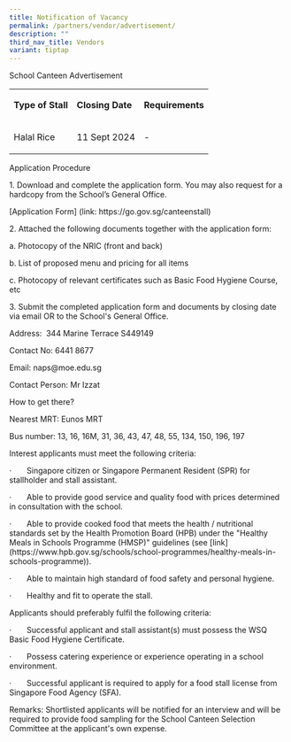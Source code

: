 ```yaml
---
title: Notification of Vacancy
permalink: /partners/vendor/advertisement/
description: ""
third_nav_title: Vendors
variant: tiptap
---
```

<p>School Canteen Advertisement</p>
<table style="minWidth: 75px">
<colgroup>
<col>
<col>
<col>
</colgroup>
<tbody>
<tr>
<td rowspan="1" colspan="1">
<p><strong>Type of Stall</strong>
</p>
</td>
<td rowspan="1" colspan="1">
<p><strong>Closing Date</strong>
</p>
</td>
<td rowspan="1" colspan="1">
<p><strong>Requirements</strong>
</p>
</td>
</tr>
<tr>
<td rowspan="1" colspan="1">
<p>Halal Rice</p>
</td>
<td rowspan="1" colspan="1">
<p>11 Sept 2024</p>
</td>
<td rowspan="1" colspan="1">
<p>-</p>
</td>
</tr>
</tbody>
</table>
<p>Application Procedure</p>
<p>1. Download and complete the application form. You may also request for
a hardcopy from the School’s General Office.</p>
<p>[Application Form] (link: <a rel="noopener noreferrer nofollow" target="_blank">https://go.gov.sg/canteenstall</a>)</p>
<p></p>
<p>2. Attached the following documents together with the application form:</p>
<p>a. Photocopy of the NRIC (front and back)</p>
<p>b. List of proposed menu and pricing for all items</p>
<p>c. Photocopy of relevant certificates such as Basic Food Hygiene Course,
etc</p>
<p></p>
<p>3. Submit the completed application form and documents by closing date
via email OR to the School's General Office.</p>
<p></p>
<p>Address:&nbsp; 344 Marine Terrace S449149</p>
<p>Contact No: 6441 8677</p>
<p>Email: <a rel="noopener noreferrer nofollow" target="_blank">naps@moe.edu.sg</a>
</p>
<p>Contact Person: Mr Izzat</p>
<p>How to get there?</p>
<p>Nearest MRT: Eunos MRT</p>
<p>Bus number: 13, 16, 16M, 31, 36, 43, 47, 48, 55, 134, 150, 196, 197</p>
<p></p>
<p>Interest applicants must meet the following criteria:</p>
<p>·&nbsp;&nbsp;&nbsp;&nbsp;&nbsp;&nbsp; Singapore citizen or Singapore Permanent
Resident (SPR) for stallholder and stall assistant.</p>
<p>·&nbsp;&nbsp;&nbsp;&nbsp;&nbsp;&nbsp; Able to provide good service and
quality food with prices determined in consultation with the school.</p>
<p>·&nbsp;&nbsp;&nbsp;&nbsp;&nbsp;&nbsp; Able to provide cooked food that
meets the health / nutritional standards set by the Health Promotion Board
(HPB) under the "Healthy Meals in Schools Programme (HMSP)" guidelines
(see [link](<a rel="noopener noreferrer nofollow" target="_blank">https://www.hpb.gov.sg/schools/school-programmes/healthy-meals-in-schools-programme</a>)).</p>
<p>·&nbsp;&nbsp;&nbsp;&nbsp;&nbsp;&nbsp; Able to maintain high standard of
food safety and personal hygiene.</p>
<p>·&nbsp;&nbsp;&nbsp;&nbsp;&nbsp;&nbsp; Healthy and fit to operate the stall.</p>
<p>Applicants should preferably fulfil the following criteria:</p>
<p>·&nbsp;&nbsp;&nbsp;&nbsp;&nbsp;&nbsp; Successful applicant and stall assistant(s)
must possess the WSQ Basic Food Hygiene Certificate.</p>
<p>·&nbsp;&nbsp;&nbsp;&nbsp;&nbsp;&nbsp; Possess catering experience or experience
operating in a school environment.</p>
<p>·&nbsp;&nbsp;&nbsp;&nbsp;&nbsp;&nbsp; Successful applicant is required
to apply for a food stall license from Singapore Food Agency (SFA).</p>
<p>Remarks: Shortlisted applicants will be notified for an interview and
will be required to provide food sampling for the School Canteen Selection
Committee at the applicant's own expense.</p>